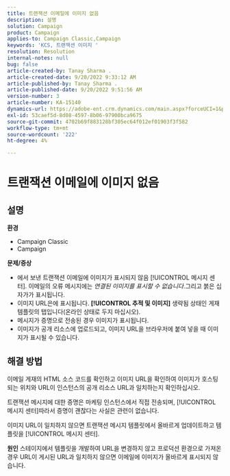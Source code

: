 ```yaml
---
title: 트랜잭션 이메일에 이미지 없음
description: 설명
solution: Campaign
product: Campaign
applies-to: Campaign Classic,Campaign
keywords: 'KCS, 트랜잭션 이미지 '
resolution: Resolution
internal-notes: null
bug: false
article-created-by: Tanay Sharma .
article-created-date: 9/20/2022 9:33:12 AM
article-published-by: Tanay Sharma .
article-published-date: 9/20/2022 9:51:56 AM
version-number: 3
article-number: KA-15140
dynamics-url: https://adobe-ent.crm.dynamics.com/main.aspx?forceUCI=1&pagetype=entityrecord&etn=knowledgearticle&id=961ae13a-c738-ed11-9db1-002248086735
exl-id: 53caef5d-8d08-4597-8b06-97900bca9675
source-git-commit: 4702b69f883128bf305ec64f012ef01903f3f582
workflow-type: tm+mt
source-wordcount: '222'
ht-degree: 4%

---
```


# 트랜잭션 이메일에 이미지 없음

## 설명

<b>환경</b>
- Campaign Classic
- Campaign



<b>문제/증상</b>
- 에서 보낸 트랜잭션 이메일에 이미지가 표시되지 않음 [!UICONTROL 메시지 센터]. 이메일의 오류 메시지에는 *연결된 이미지를 표시할 수 없습니다.*&#x200B;그리고 붉은 십자가가 표시됩니다.
- 이미지 URL은에 표시됩니다. <b>[!UICONTROL 추적 및 이미지]</b> 생략됨 상태인 게재 템플릿의 탭입니다(온라인 상태로 두지 마십시오).
- 메시지가 증명으로 전송된 경우 이미지가 표시됩니다.
- 이미지가 공개 리소스에 업로드되고, 이미지 URL을 브라우저에 붙여 넣을 때 이미지가 표시될 수 있습니다.



## 해결 방법






이메일 게재의 HTML 소스 코드를 확인하고 이미지 URL을 확인하여 이미지가 호스팅되는 위치와 URL이 인스턴스의 공개 리소스 URL과 일치하는지 확인하십시오.



트랜잭션 메시지에 대한 증명은 마케팅 인스턴스에서 직접 전송되며, [!UICONTROL 메시지 센터]따라서 증명이 괜찮다는 사실은 관련이 없습니다.



이미지 URL이 일치하지 않으면 트랜잭션 메시지 템플릿에서 올바르게 업데이트하고 템플릿을 [!UICONTROL 메시지 센터].


<b>원인</b>
스테이지에서 템플릿을 개발하여 URL을 변경하지 않고 프로덕션 환경으로 가져온 경우 URL이 게시된 URL과 일치하지 않으면 이메일에 이미지가 올바르게 표시되지 않습니다.
